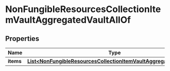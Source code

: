 

# NonFungibleResourcesCollectionItemVaultAggregatedVaultAllOf


## Properties

| Name | Type | Description | Notes |
|------------ | ------------- | ------------- | -------------|
|**items** | [**List&lt;NonFungibleResourcesCollectionItemVaultAggregatedVaultItem&gt;**](NonFungibleResourcesCollectionItemVaultAggregatedVaultItem.md) |  |  |




